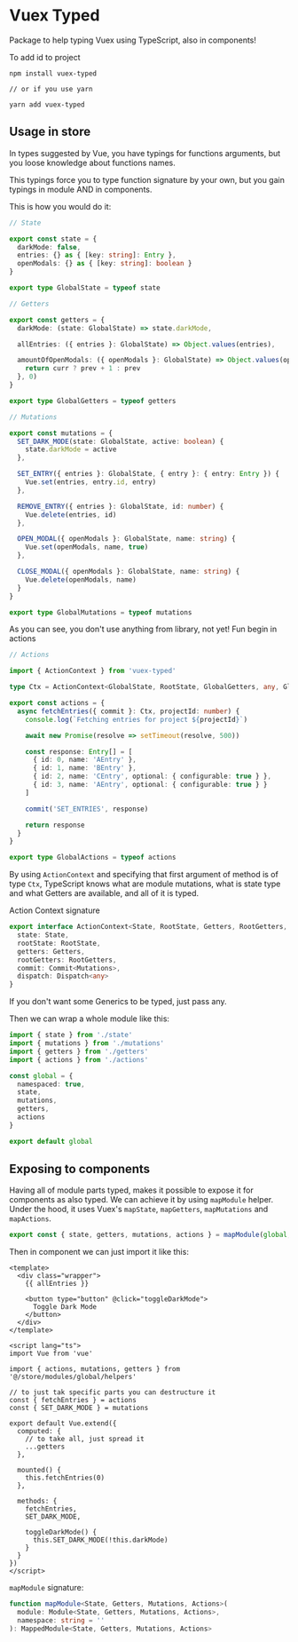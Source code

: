# Vuex Typed
Package to help typing Vuex using TypeScript, also in components!

To add id to project
```
npm install vuex-typed

// or if you use yarn

yarn add vuex-typed
```

## Usage in store

In types suggested by Vue, you have typings for functions arguments, but you loose knowledge about functions names.

This typings force you to type function signature by your own, but you gain typings in module AND in components.

This is how you would do it:

```typescript
// State

export const state = {
  darkMode: false,
  entries: {} as { [key: string]: Entry },
  openModals: {} as { [key: string]: boolean }
}

export type GlobalState = typeof state

// Getters

export const getters = {
  darkMode: (state: GlobalState) => state.darkMode,

  allEntries: ({ entries }: GlobalState) => Object.values(entries),

  amountOfOpenModals: ({ openModals }: GlobalState) => Object.values(openModals).reduce((prev, curr) => {
    return curr ? prev + 1 : prev
  }, 0)
}

export type GlobalGetters = typeof getters

// Mutations

export const mutations = {
  SET_DARK_MODE(state: GlobalState, active: boolean) {
    state.darkMode = active
  },

  SET_ENTRY({ entries }: GlobalState, { entry }: { entry: Entry }) {
    Vue.set(entries, entry.id, entry)
  },

  REMOVE_ENTRY({ entries }: GlobalState, id: number) {
    Vue.delete(entries, id)
  },

  OPEN_MODAL({ openModals }: GlobalState, name: string) {
    Vue.set(openModals, name, true)
  },

  CLOSE_MODAL({ openModals }: GlobalState, name: string) {
    Vue.delete(openModals, name)
  }
}

export type GlobalMutations = typeof mutations

```

As you can see, you don't use anything from library, not yet! Fun begin in actions

```typescript
// Actions

import { ActionContext } from 'vuex-typed'

type Ctx = ActionContext<GlobalState, RootState, GlobalGetters, any, GlobalMutations>

export const actions = {
  async fetchEntries({ commit }: Ctx, projectId: number) {
    console.log(`Fetching entries for project ${projectId}`)

    await new Promise(resolve => setTimeout(resolve, 500))

    const response: Entry[] = [
      { id: 0, name: 'AEntry' },
      { id: 1, name: 'BEntry' },
      { id: 2, name: 'CEntry', optional: { configurable: true } },
      { id: 3, name: 'AEntry', optional: { configurable: true } }
    ]

    commit('SET_ENTRIES', response)

    return response
  }
}

export type GlobalActions = typeof actions

```

By using `ActionContext` and specifying that first argument of method is of type `Ctx`, TypeScript knows what are module mutations, what is state type and what Getters are available, and all of it is typed.

Action Context signature

```typescript
export interface ActionContext<State, RootState, Getters, RootGetters, Mutations> {
  state: State,
  rootState: RootState,
  getters: Getters,
  rootGetters: RootGetters,
  commit: Commit<Mutations>,
  dispatch: Dispatch<any>
}
```
If you don't want some Generics to be typed, just pass any.

Then we can wrap a whole module like this:

```typescript
import { state } from './state'
import { mutations } from './mutations'
import { getters } from './getters'
import { actions } from './actions'

const global = {
  namespaced: true,
  state,
  mutations,
  getters,
  actions
}

export default global
```

## Exposing to components

Having all of module parts typed, makes it possible to expose it for components as also typed.
We can achieve it by using `mapModule` helper. Under the hood, it uses Vuex's `mapState`, `mapGetters`, `mapMutations` and `mapActions`.

```typescript
export const { state, getters, mutations, actions } = mapModule(global, 'global')
```

Then in component we can just import it like this:

```vue
<template>
  <div class="wrapper">
    {{ allEntries }}
  
    <button type="button" @click="toggleDarkMode">
      Toggle Dark Mode
    </button>
  </div>
</template>

<script lang="ts">
import Vue from 'vue'

import { actions, mutations, getters } from '@/store/modules/global/helpers'

// to just tak specific parts you can destructure it
const { fetchEntries } = actions
const { SET_DARK_MODE } = mutations

export default Vue.extend({
  computed: {
    // to take all, just spread it
    ...getters
  },

  mounted() {
    this.fetchEntries(0)
  },

  methods: {
    fetchEntries,
    SET_DARK_MODE,
    
    toggleDarkMode() {
      this.SET_DARK_MODE(!this.darkMode)
    }
  }
})
</script>
```

`mapModule` signature:

```typescript
function mapModule<State, Getters, Mutations, Actions>(
  module: Module<State, Getters, Mutations, Actions>,
  namespace: string = ''
): MappedModule<State, Getters, Mutations, Actions>
```
